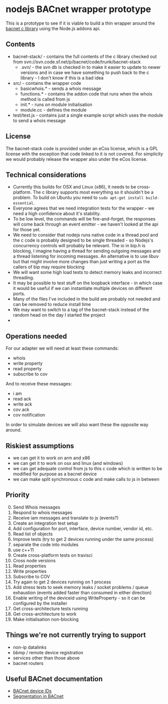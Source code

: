 # nodejs BACnet wrapper prototype

This is a prototype to see if it is viable to build a thin wrapper around the
[bacnet c library](http://bacnet.sourceforge.net/) using the Node.js addons api.

## Contents

- bacnet-stack/ - contains the full contents of the c library checked out from svn://svn.code.sf.net/p/bacnet/code/trunk/bacnet-stack
  - .svn/ - the svn db is checked in to make it easier to update to newer versions and in case we have something to push back to the c library - I don't know if this is a bad idea
- src/ - contains the wrapper code
  - basicwhois.* - sends a whois message
  - functions.* - contains the addon code that runs when the whois method is called from js
  - init.* - runs on module initialisation
  - module.cc - defines the module
- test/test.js - contains just a single example script which uses the module to send a whois message

## License

The bacnet-stack code is provided under an eCos license, which is a GPL license with the exception that code linked to
it is not covered. For simplicity we would probably release the wrapper also under the eCos license.

## Technical considerations

- Currently this builds for OSX and Linux (x86), it needs to be cross-platform. The c library supports most everything
  so it shouldn't be a problem.  To build on Ubuntu you need to `sudo apt-get install build-essential`.
- Everyone agrees that we need integration tests for the wrapper - we need a high confidence about it's stability.
- To be low level, the commands will be fire-and-forget, the responses will come back through an event emitter - we
  haven't looked at the api for those yet.
- We need to consider that nodejs runs native code in a thread pool and the c code is probably designed to be single
  threaded - so Nodejs's concurrency controls will probably be relevant. The io in bip.h is blocking, I imagine having a
  thread for sending outgoing messages and a thread listening for incoming messages. An alternative is to use libuv but
  that might involve more changes than just writing a port as the callers of bip may require blocking
- We will want some high load tests to detect memory leaks and incorrect threading.
- It may be possible to test stuff on the loopback interface - in which case it would be useful if we can instantiate
  multiple devices on different ports.
- Many of the files I've included in the build are probably not needed and can be removed to reduce install time
- We may want to switch to a tag of the bacnet-stack instead of the random head on the day I started the project
-

## Operations needed

For our adapter we will need at least these commands:

- whois
- write property
- read property
- subscribe to cov

And to receive these messages:

- i am
- read ack
- write ack
- cov ack
- cov notification

In order to simulate devices we will also want these the opposite way around.

## Riskiest assumptions

- we can get it to work on arm and x86
- we can get it to work on osx and linux (and windows)
- we can get adequate control from js to this c code which is written to be modified for purpose as a bacnet device
- we can make split synchronous c code and make calls to js in between

## Priority

0. Send Whois messages
1. Respond to whois messages
2. Receive iam messages and translate to js (events?)
3. Create an integration test setup
4. Add configuration for port, interface, device number, vendor id, etc.
5. Read list of objects
6. Improve tests (try to get 2 devices running under the same process)
7. separate the code into modules
8. use c++11
9. Create cross-platform tests on travisci
9. Cross node versions
10. Read properties
11. Write properties
12. Subscribe to COV
13. Try again to get 2 devices running on 1 process
14. Add stress tests to seek memory leaks / socket problems / queue exhaustion (events added faster than consumed in either direction)
15. Enable writing of the deviceid using WriteProperty - so it can be configured by the installer
16. Get cross-architecture tests running
17. Get cross-architecture to work
18. Make initialisation non-blocking

## Things we're not currently trying to support

- non-ip datalinks
- bbmp / remote device registration
- services other than those above
- bacnet routers

## Useful BACnet documentation

- [BACnet device IDs](http://kargs.net/BACnet/Foundations2012-BACnetDeviceID.pdf)
- [Segmentation in BACnet](http://www.chipkin.com/segementation-in-bacnet/)